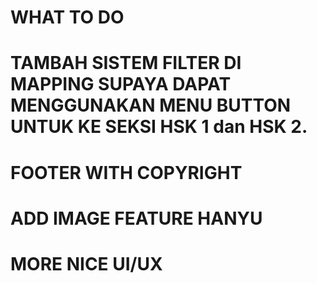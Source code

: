# WHAT TO DO

# TAMBAH SISTEM FILTER DI MAPPING SUPAYA DAPAT MENGGUNAKAN MENU BUTTON UNTUK KE SEKSI HSK 1 dan HSK 2.

# FOOTER WITH COPYRIGHT

# ADD IMAGE FEATURE HANYU

# MORE NICE UI/UX

